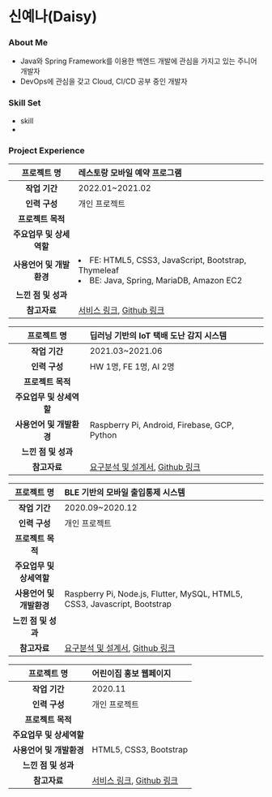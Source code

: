 # 신예나(Daisy)


### About Me
- Java와 Spring Framework를 이용한 백엔드 개발에 관심을 가지고 있는 주니어 개발자
- DevOps에 관심을 갖고 Cloud, CI/CD 공부 중인 개발자

### Skill Set
- skill
- [](https://solved.ac/profile/yena5790)

### Project Experience
|프로젝트 명|레스토랑 모바일 예약 프로그램|
|:---:|:---|
|**작업 기간**|2022.01~2021.02|
|**인력 구성**|개인 프로젝트|
|**프로젝트 목적**||
|**주요업무 및 상세역할**||
|**사용언어 및 개발환경**|<li>FE: HTML5, CSS3, JavaScript, Bootstrap, Thymeleaf</li><li>BE: Java, Spring, MariaDB, Amazon EC2</li>|
|**느낀 점 및 성과**||
|**참고자료**|[서비스 링크](http://sushicaptain.com), [Github 링크](https://github.com/shinyena/sushi)|

|프로젝트 명|딥러닝 기반의 IoT 택배 도난 감지 시스템|
|:---:|:---|
|**작업 기간**|2021.03~2021.06|
|**인력 구성**|HW 1명, FE 1명, AI 2명|
|**프로젝트 목적**||
|**주요업무 및 상세역할**||
|**사용언어 및 개발환경**|Raspberry Pi, Android, Firebase, GCP, Python|
|**느낀 점 및 성과**||
|**참고자료**|[요구분석 및 설계서](), [Github 링크]()|

|프로젝트 명|BLE 기반의 모바일 출입통제 시스템|
|:---:|:---|
|**작업 기간**|2020.09~2020.12|
|**인력 구성**|개인 프로젝트|
|**프로젝트 목적**||
|**주요업무 및 상세역할**||
|**사용언어 및 개발환경**|Raspberry Pi, Node.js, Flutter, MySQL, HTML5, CSS3, Javascript, Bootstrap|
|**느낀 점 및 성과**||
|**참고자료**|[요구분석 및 설계서](), [Github 링크](https://github.com/shinyena/doorlock)|

|프로젝트 명|어린이집 홍보 웹페이지|
|:---:|:---|
|**작업 기간**|2020.11|
|**인력 구성**|개인 프로젝트|
|**프로젝트 목적**||
|**주요업무 및 상세역할**||
|**사용언어 및 개발환경**|HTML5, CSS3, Bootstrap|
|**느낀 점 및 성과**||
|**참고자료**|[서비스 링크](https://pulee1076.netlify.app/), [Github 링크](https://github.com/shinyena/pulee1076)|

